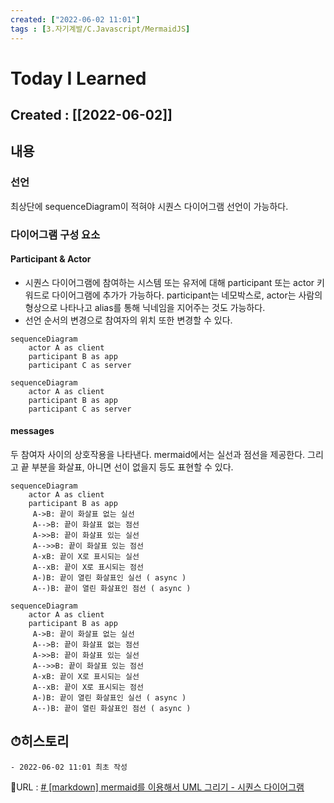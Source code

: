 ```yaml
---
created: ["2022-06-02 11:01"]
tags : [3.자기계발/C.Javascript/MermaidJS]
---
```


# Today I Learned
## Created : [[2022-06-02]]
## 내용
### 선언
최상단에 sequenceDiagram이 적혀야 시퀀스 다이어그램 선언이 가능하다.

### 다이어그램 구성 요소
#### Participant & Actor
- 시퀀스 다이어그램에 참여하는 시스템 또는 유저에 대해 participant 또는 actor 키워드로 다이어그램에 추가가 가능하다. participant는 네모박스로, actor는 사람의 형상으로 나타나고 alias를 통해 닉네임을 지어주는 것도 가능하다.
- 선언 순서의 변경으로 참여자의 위치 또한 변경할 수 있다.

```
sequenceDiagram 
	actor A as client 
	participant B as app 
	participant C as server
```
```mermaid
sequenceDiagram 
	actor A as client 
	participant B as app 
	participant C as server
```

#### messages
두 참여자 사이의 상호작용을 나타낸다. mermaid에서는 실선과 점선을 제공한다. 그리고 끝 부분을 화살표, 아니면 선이 없을지 등도 표현할 수 있다.
```
sequenceDiagram 
	actor A as client 
	participant B as app
	 A->B: 끝이 화살표 없는 실선 
	 A-->B: 끝이 화살표 없는 점선 
	 A->>B: 끝이 화살표 있는 실선 
	 A-->>B: 끝이 화살표 있는 점선 
	 A-xB: 끝이 X로 표시되는 실선 
	 A--xB: 끝이 X로 표시되는 점선 
	 A-)B: 끝이 열린 화살표인 실선 ( async ) 
	 A--)B: 끝이 열린 화살표인 점선 ( async )
```
```mermaid
sequenceDiagram 
	actor A as client 
	participant B as app
	 A->B: 끝이 화살표 없는 실선 
	 A-->B: 끝이 화살표 없는 점선 
	 A->>B: 끝이 화살표 있는 실선 
	 A-->>B: 끝이 화살표 있는 점선 
	 A-xB: 끝이 X로 표시되는 실선 
	 A--xB: 끝이 X로 표시되는 점선 
	 A-)B: 끝이 열린 화살표인 실선 ( async ) 
	 A--)B: 끝이 열린 화살표인 점선 ( async )
```


## ⏱히스토리
	- 2022-06-02 11:01 최초 작성


📙URL : [# [markdown] mermaid를 이용해서 UML 그리기 - 시퀀스 다이어그램](https://sabarada.tistory.com/210?category=800100)